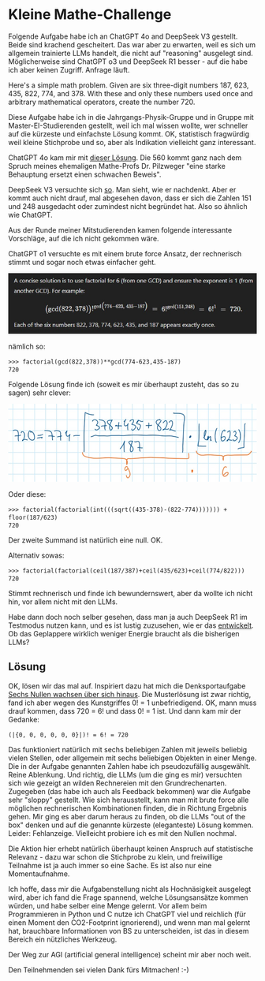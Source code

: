 # Kleine Mathe-Challenge

Folgende Aufgabe habe ich an ChatGPT 4o and DeepSeek V3 gestellt. Beide sind krachend gescheitert. Das war aber zu erwarten, weil es sich um allgemein trainierte LLMs handelt, die nicht auf "reasoning" ausgelegt sind. Möglicherweise sind ChatGPT o3 und DeepSeek R1 besser - auf die habe ich aber keinen Zugriff. Anfrage läuft. 

Here's a simple math problem. Given are six three-digit numbers 187, 623, 435, 822, 774, and 378. With these and only these numbers used once and arbitrary mathematical operators, create the number 720. 

Diese Aufgabe habe ich in die Jahrgangs-Physik-Gruppe und in Gruppe mit Master-EI-Studierenden gestellt, weil ich mal wissen wollte, wer schneller auf die kürzeste und einfachste Lösung kommt. OK, statistisch fragwürdig weil kleine Stichprobe und so, aber als Indikation vielleicht ganz interessant. 


ChatGPT 4o kam mir mit [dieser Lösung](https://chatgpt.com/share/6799fd15-a76c-8001-897e-536bc0b49ab5). Die 560 kommt ganz nach dem Spruch meines ehemaligen Mathe-Profs Dr. Pilzweger "eine starke Behauptung ersetzt einen schwachen Beweis".   
  
DeepSeek V3 versuchte sich [so](DeepSeek.md). Man sieht, wie er nachdenkt. Aber er kommt auch nicht drauf, mal abgesehen davon, dass er sich die Zahlen 151 und 248 ausgedacht oder zumindest nicht begründet hat. Also so ähnlich wie ChatGPT. 

Aus der Runde meiner Mitstudierenden kamen folgende interessante Vorschläge, auf die ich nicht gekommen wäre. 

ChatGPT o1 versuchte es mit einem brute force Ansatz, der rechnerisch stimmt und sogar noch etwas einfacher geht. 

![ChatGPT o1](IMG-20250129-WA0000.jpg)

nämlich so:   
  
    >>> factorial(gcd(822,378))**gcd(774-623,435-187)
    720

Folgende Lösung finde ich (soweit es mir überhaupt zusteht, das so zu sagen) sehr clever:   
  
![floor und ceil](IMG-20250129-WA0001.jpg)

Oder diese:   
  
    >>> factorial(factorial(int(((sqrt((435-378)-(822-774))))))) + floor(187/623)
    720

Der zweite Summand ist natürlich eine null. OK.   
  
Alternativ sowas:   
  
    >>> factorial(factorial(ceil(187/387)+ceil(435/623)+ceil(774/822)))
    720

Stimmt rechnerisch und finde ich bewundernswert, aber da wollte ich nicht hin, vor allem nicht mit den LLMs. 

Habe dann doch noch selber gesehen, dass man ja auch DeepSeek R1 im Testmodus nutzen kann, und es ist lustig zuzusehen, wie er das [entwickelt](DeepSeek-R1.md). Ob das Geplappere wirklich weniger Energie braucht als die bisherigen LLMs?

## Lösung

OK, lösen wir das mal auf. Inspiriert dazu hat mich die Denksportaufgabe [Sechs Nullen wachsen über sich hinaus](https://www.spiegel.de/karriere/raetsel-der-woche-sechs-nullen-wachsen-ueber-sich-hinaus-a-68661c8e-1f19-4e82-ab9e-72d56359b6de). 
Die Musterlösung ist zwar richtig, fand ich aber wegen des Kunstgriffes 0! = 1 unbefriedigend. OK, mann muss drauf kommen, dass 720 = 6! und dass 0! = 1 ist. Und dann kam mir der Gedanke: 

    (|{0, 0, 0, 0, 0, 0}|)! = 6! = 720

Das funktioniert natürlich mit sechs beliebigen Zahlen mit jeweils beliebig vielen Stellen, oder allgemein mit sechs beliebigen Objekten in einer Menge. Die in der Aufgabe genannten Zahlen habe ich pseudozufällig ausgewählt. Reine Ablenkung. Und richtig, die LLMs (um die ging es mir) versuchten sich wie gezeigt an wilden Rechnereien mit den Grundrechenarten. Zugegeben (das habe ich auch als Feedback bekommen) war die Aufgabe sehr "sloppy" gestellt. Wie sich herausstellt, kann man mit brute force alle möglichen rechnerischen Kombinationen finden, die in Richtung Ergebnis gehen. Mir ging es aber darum heraus zu finden, ob die LLMs "out of the box" denken und auf die genannte kürzeste (eleganteste) Lösung kommen. Leider: Fehlanzeige. Vielleicht probiere ich es mit den Nullen nochmal. 
  
Die Aktion hier erhebt natürlich überhaupt keinen Anspruch auf statistische Relevanz - dazu war schon die Stichprobe zu klein, und freiwillige Teilnahme ist ja auch immer so eine Sache. Es ist also nur eine Momentaufnahme. 
  
Ich hoffe, dass mir die Aufgabenstellung nicht als Hochnäsigkeit ausgelegt wird, aber ich fand die Frage spannend, welche Lösungsansätze kommen würden, und habe selber eine Menge gelernt. Vor allem beim Programmieren in Python und C nutze ich ChatGPT viel und reichlich (für einen Moment den CO2-Footprint ignorierend), und wenn man mal gelernt hat, brauchbare Informationen von BS zu unterscheiden, ist das in diesem Bereich ein nützliches Werkzeug.
  
Der Weg zur AGI (artificial general intelligence) scheint mir aber noch weit. 

Den Teilnehmenden sei vielen Dank fürs Mitmachen! :-) 



















